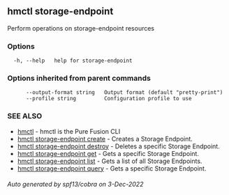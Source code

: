 ## hmctl storage-endpoint

Perform operations on storage-endpoint resources

### Options

```
  -h, --help   help for storage-endpoint
```

### Options inherited from parent commands

```
      --output-format string   Output format (default "pretty-print")
      --profile string         Configuration profile to use
```

### SEE ALSO

* [hmctl](hmctl.md)	 - hmctl is the Pure Fusion CLI
* [hmctl storage-endpoint create](hmctl_storage-endpoint_create.md)	 - Creates a Storage Endpoint.
* [hmctl storage-endpoint destroy](hmctl_storage-endpoint_destroy.md)	 - Deletes a specific Storage Endpoint.
* [hmctl storage-endpoint get](hmctl_storage-endpoint_get.md)	 - Gets a specific Storage Endpoint.
* [hmctl storage-endpoint list](hmctl_storage-endpoint_list.md)	 - Gets a list of all Storage Endpoints.
* [hmctl storage-endpoint query](hmctl_storage-endpoint_query.md)	 - Gets a specific Storage Endpoint.

###### Auto generated by spf13/cobra on 3-Dec-2022
